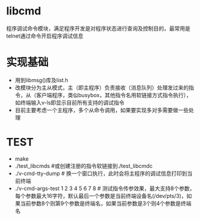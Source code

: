 
# libcmd
程序调试命令模块，满足程序开发是对程序状态进行查询及控制目的，最常用是telnet通过命令开启程序调试信息  

# 实现基础
* 用到libmsg()库及list.h  
* 改模块分为主从模式，主（即主程序）负责接收（消息队列）处理发过来的指令，从（客户端程序，类似busybox，其他指令名用软链接方式指令执行），如终端输入v-ls即显示目前所有支持的调试指令  
* 目前主要考虑一个主程序，多个从命令调用，如果要实现多对多需要做一些处理  

# TEST
* make  
* ./test_libcmds  #或创建注册的指令软链接到./test_libcmdc  
* ./v-cmd-tty-dump # 换一个窗口执行，此时会将主程序的调试信息打印到当前终端    
* ./v-cmd-args-test 1 2 3 4 5 6 7 8   # 测试指令传参效果，最大支持8个参数，每个参数最大16字符，默认最后一个参数是当前终端设备名(/dev/pts/3)，如果当前参数8个则第9个参数是终端名，如果当前参数是3个则4个参数是终端名  


